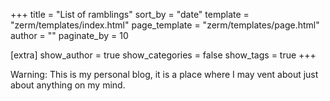+++
title = "List of ramblings"
sort_by = "date"
template = "zerm/templates/index.html"
page_template = "zerm/templates/page.html"
author = ""
paginate_by = 10

[extra]
show_author = true
show_categories = false
show_tags = true
+++

Warning: This is my personal blog, it is a place where I may vent about just about anything on my mind.